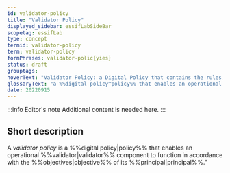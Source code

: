 ```yaml
---
id: validator-policy
title: "Validator Policy"
displayed_sidebar: essifLabSideBar
scopetag: essifLab
type: concept
termid: validator-policy
term: validator-policy
formPhrases: validator-polic{yies}
status: draft
grouptags:
hoverText: "Validator Policy: a Digital Policy that contains the rules, working-instructions, preferences and other guidance for an operational Validator component to function in accordance with the Objectives of its Principal."
glossaryText: "a %%digital policy^policy%% that enables an operational %%validator^validator%% component to function in accordance with the %%objectives^objective%% of its %%principal^principal%%."
date: 20220915
---
```


:::info Editor's note
Additional content is needed here.
:::

## Short description

A *validator policy* is a %%digital policy|policy%% that enables an operational %%validator|validator%% component to function in accordance with the %%objectives|objective%% of its %%principal|principal%%."